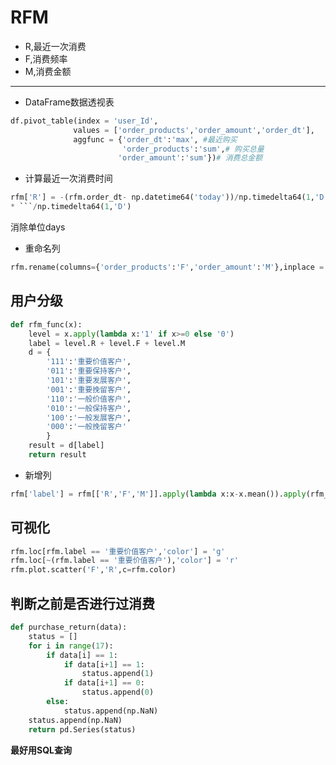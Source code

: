 # RFM
* R,最近一次消费
* F,消费频率
* M,消费金额
***
* DataFrame数据透视表
```python
df.pivot_table(index = 'user_Id',
              values = ['order_products','order_amount','order_dt'],
              aggfunc = {'order_dt':'max', #最近购买
                         'order_products':'sum',# 购买总量
                        'order_amount':'sum'})# 消费总金额
```
* 计算最近一次消费时间
```python
rfm['R'] = -(rfm.order_dt- np.datetime64('today'))/np.timedelta64(1,'D')
* ```/np.timedelta64(1,'D')
```
  消除单位days
  
  
* 重命名列
```python
rfm.rename(columns={'order_products':'F','order_amount':'M'},inplace = True)
```
## 用户分级
```python
def rfm_func(x):
    level = x.apply(lambda x:'1' if x>=0 else '0')
    label = level.R + level.F + level.M
    d = {
        '111':'重要价值客户',
        '011':'重要保持客户',
        '101':'重要发展客户',
        '001':'重要挽留客户',
        '110':'一般价值客户',
        '010':'一般保持客户',
        '100':'一般发展客户',
        '000':'一般挽留客户'
        }
    result = d[label]
    return result
```
* 新增列
```python
rfm['label'] = rfm[['R','F','M']].apply(lambda x:x-x.mean()).apply(rfm_func,axis=1)
```

## 可视化
```python
rfm.loc[rfm.label == '重要价值客户','color'] = 'g'
rfm.loc[~(rfm.label == '重要价值客户'),'color'] = 'r'
rfm.plot.scatter('F','R',c=rfm.color)
```

## 判断之前是否进行过消费
```python
def purchase_return(data):
    status = []
    for i in range(17):
        if data[i] == 1:
            if data[i+1] == 1:
                status.append(1)
            if data[i+1] == 0:
                status.append(0)
        else:
            status.append(np.NaN)
    status.append(np.NaN)       
    return pd.Series(status)
```
**最好用SQL查询**
